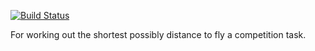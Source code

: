 [![Build Status](https://travis-ci.org/BlockScope/haskell-flight-task.svg)](https://travis-ci.org/BlockScope/haskell-flight-task)

For working out the shortest possibly distance to fly a competition task.
